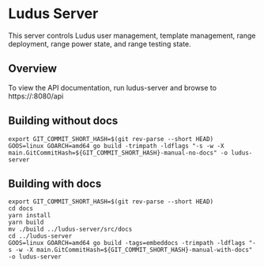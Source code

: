 # Ludus Server

This server controls Ludus user management, template management, range deployment, range power state, and range testing state.

## Overview

To view the API documentation, run ludus-server and browse to https://<ip>:8080/api

## Building without docs

```
export GIT_COMMIT_SHORT_HASH=$(git rev-parse --short HEAD)
GOOS=linux GOARCH=amd64 go build -trimpath -ldflags "-s -w -X main.GitCommitHash=${GIT_COMMIT_SHORT_HASH}-manual-no-docs" -o ludus-server
```

## Building with docs

```
export GIT_COMMIT_SHORT_HASH=$(git rev-parse --short HEAD)
cd docs
yarn install
yarn build
mv ./build ../ludus-server/src/docs
cd ../ludus-server
GOOS=linux GOARCH=amd64 go build -tags=embeddocs -trimpath -ldflags "-s -w -X main.GitCommitHash=${GIT_COMMIT_SHORT_HASH}-manual-with-docs" -o ludus-server
```

